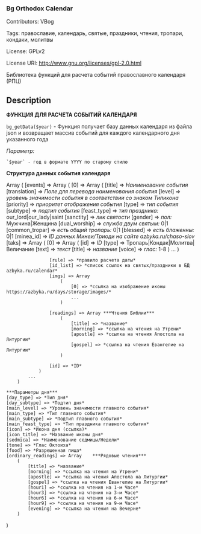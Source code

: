 ### Bg Orthodox Calendar  ###

Contributors: VBog

Tags: православие, календарь, святые, праздники, чтения, тропари, кондаки, молитвы

License: GPLv2

License URI: http://www.gnu.org/licenses/gpl-2.0.html

Библиотека функций для расчета событий православного календаря (РПЦ)


## Description ##

**ФУНКЦИЯ ДЛЯ РАСЧЕТА СОБЫТИЙ КАЛЕНДАРЯ**

`bg_getData($year)`	- Функция получает базу данных календаря из файла json и возвращает массив событий для каждого календарного дня указанного года
	
*Параметр:*
	
	`$year` - год в формате YYYY по старому стилю
	
**Структура данных события календаря**

Array
(
    [events] => Array
        (
            [0] => Array
                (
                    [title] => *Наименование события*
                    [translation] => *Поле для перевода наименования события*
                    [level] => *уровень значимости события в соответствии со знаком Типикона*
                    [priority] => *приоритет отображения события*
                    [type] => *тип события*
                    [subtype] => *подтип события*
                    [feast_type] => *тип праздника:* our_lord|our_lady|saint
                    [sanctity] => *лик святости*
                    [gender] => *пол:* Мужчина|Женщина
                    [dual_worship] => *служба двум святым:* 0|1
                    [common_tropar] => *есть общий тропарь:* 0|1
                    [blessed] => *есть блаженны:* 0|1
                    [minea_id] => *ID данных Минеи/Триоди на сайте azbyka.ru/chaso-slov*
                    [taks] => Array
                        (
                            [0] => Array
                                (
                                    [id] => *ID*
                                    [type] => Тропарь|Кондак|Молитва|Величание
                                    [text] => *текст* 
                                    [title] => *название*
                                    [voice] => *глас:* 1-8
                                )
							... 
                        )

                    [rule] => *правило расчета даты*
                    [id_list] => *список ссылок на святых/праздники в БД azbyka.ru/calendar*
                    [imgs] => Array
                        (
                            [0] => *ссылка на изображение иконы https://azbyka.ru/days/storage/images/*
							... 
						)
					
                    [readings] => Array	***Чтения Библии***
                        (
                            [title] => *название*
                            [morning] => *ссылка на чтения на Утрени*
                            [apostle] => *ссылка на чтения Апостола на Литургии*
                            [gospel] => *ссылка на чтения Евангелие на Литургии*
                        )

                    [id] => *ID*
                )
			...
        )
		
	***Параметры дня***
    [day_type] => *Тип дня*
    [day_subtype] => *Подтип дня*
    [main_level] => *Уровень значимости главного события*
    [main_type] => *Тип главного события*
    [main_subtype] => *Подтип главного события*
    [main_feast_type] => *Тип праздника главного события*
    [icon] => *Икона дня (ссылка)*
    [icon_title] => *Название иконы дня*
    [sedmica] => *Наименование седмицы/Недели*
    [tone] => *Глас Октоиха*
    [food] => *Разрешенная пища*	
    [ordinary_readings] => Array	***Рядовые чтения***
        (
			[title] => *название*
			[morning] => *ссылка на чтения на Утрени*
			[apostle] => *ссылка на чтения Апостола на Литургии*
			[gospel] => *ссылка на чтения Евангелие на Литургии*
			[hour1] => *ссылка на чтения на 1-м Часе*
			[hour3] => *ссылка на чтения на 3-м Часе*
			[hour6] => *ссылка на чтения на 6-м Часе*
			[hour9] => *ссылка на чтения на 9-м Часе*
			[evening] => *ссылка на чтения на Вечерне*
		)
)


